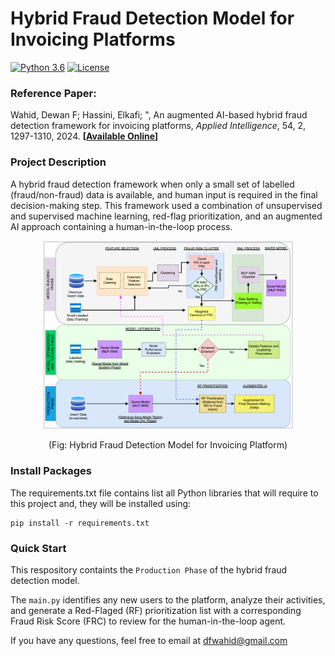 # Hybrid Fraud Detection Model for Invoicing Platforms

[![Python 3.6](https://img.shields.io/badge/python-3.6-blue.svg)](https://www.python.org/downloads/release/python-360/) 
[![License](https://img.shields.io/badge/License-Apache_2.0-blue.svg)](https://opensource.org/licenses/Apache-2.0)

### Reference Paper: 
Wahid, Dewan F; Hassini, Elkafi; ", An augmented AI-based hybrid fraud detection framework for invoicing platforms, *Applied Intelligence*, 54, 2, 1297-1310, 2024. **[[Available Online](https://link.springer.com/article/10.1007/s10489-023-05223-x)]**

### Project Description
A hybrid fraud detection framework when only a small set of labelled (fraud/non-fraud) data is available, and human input is required in the final decision-making step. This framework used a combination of unsupervised and supervised machine learning, red-flag prioritization, and an augmented AI approach containing a human-in-the-loop process.

<p align="center"><img src="fig/fraud_process.png" width="400"> </p> 
<p align="center"> (Fig: Hybrid Fraud Detection Model for Invoicing Platform) </p>  

### Install Packages 
The requirements.txt file contains list all Python libraries that will require to this project and, they will be installed using:

```
pip install -r requirements.txt
```


### Quick Start

This respository containts the `Production Phase` of the hybrid fraud detection model.

The `main.py` identifies any new users to the platform, analyze their activities, and generate a Red-Flaged (RF) prioritization list with a corresponding Fraud Risk Score (FRC) to review for the human-in-the-loop agent. 



If you have any questions, feel free to email at dfwahid@gmail.com 
